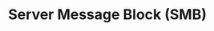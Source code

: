 ---
title: "Server Message Block (SMB)"
linkTitle: "SMB"
description: "Configuring and troubleshooting SMB shares."
weight: 1
---